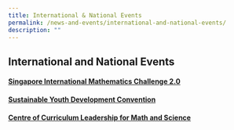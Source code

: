 ```yaml
---
title: International & National Events
permalink: /news-and-events/international-and-national-events/
description: ""
---
```

## International and National Events

#### <a href="/news-and-events/international-and-national-events/sg-international-math-challenge/"> Singapore International Mathematics Challenge 2.0 </a>

#### <a href="https://www.nushsdyc.org/" target="_blank"> Sustainable Youth Development Convention </a>

#### <a href="/math-and-science/centre-of-curriculum-leadership-for-math-and-science/"> Centre of Curriculum Leadership for Math and Science </a>